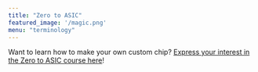 ```yaml
---
title: "Zero to ASIC"
featured_image: '/magic.png'
menu: "terminology"
---
```


Want to learn how to make your own custom chip?
[Express your interest in the Zero to ASIC course here](contact)!

